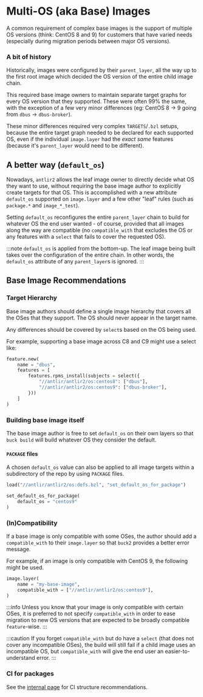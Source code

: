 # Multi-OS (aka Base) Images

A common requirement of complex base images is the support of multiple OS
versions (think: CentOS 8 and 9) for customers that have varied needs
(especially during migration periods between major OS versions).

### A bit of history

Historically, images were configured by their `parent_layer`, all the way up to
the first root image which decided the OS version of the entire child image
chain.

This required base image owners to maintain separate target graphs for every OS
version that they supported. These were often 99% the same, with the exception
of a few very minor differences (eg: CentOS 8 -> 9 going from `dbus` ->
`dbus-broker`).

These minor differences required very complex `TARGETS`/`.bzl` setups, because
the entire target graph needed to be declared for each supported OS, even if the
individual `image.layer` had the _exact same_ features (because it's
`parent_layer` would need to be different).

## A better way (`default_os`)

Nowadays, `antlir2` allows the leaf image owner to directly decide what OS they
want to use, without requiring the base image author to explicitly create
targets for that OS. This is accomplished with a new attribute `default_os`
supported on `image.layer` and a few other "leaf" rules (such as `package.*` and
`image_*_test`).

Setting `default_os` reconfigures the entire `parent_layer` chain to build for
whatever OS the end user wanted - of course, provided that all images along the
way are compatible (no `compatible_with` that excludes the OS or any features
with a `select` that fails to cover the requested OS).

:::note `default_os` is applied from the bottom-up. The leaf image being built
takes over the configuration of the entire chain. In other words, the
`default_os` attribute of any `parent_layer`s is ignored.
:::

## Base Image Recommendations

### Target Hierarchy

Base image authors should define a single image hierarchy that covers all the
OSes that they support. The OS should never appear in the target name.

Any differences should be covered by `select`s based on the OS being used.

For example, supporting a base image across C8 and C9 might use a select like:

```python
feature.new(
    name = "dbus",
    features = [
        features.rpms_install(subjects = select({
            "//antlir/antlir2/os:centos8": ["dbus"],
            "//antlir/antlir2/os:centos9": ["dbus-broker"],
        }))
    ]
)
```

### Building base image itself

The base image author is free to set `default_os` on their own layers so that
`buck build` will build whatever OS they consider the default.

#### `PACKAGE` files

A chosen `default_os` value can also be applied to all image targets within a
subdirectory of the repo by using `PACKAGE` files.

```python
load("//antlir/antlir2/os:defs.bzl", "set_default_os_for_package")

set_default_os_for_package(
    default_os = "centos9"
)
```

### (In)Compatibility

If a base image is only compatible with some OSes, the author should add a
`compatible_with` to their `image.layer` so that `buck2` provides a better error
message.

For example, if an image is only compatible with CentOS 9, the following might
be used.

```python
image.layer(
    name = "my-base-image",
    compatible_with = ["//antlir/antlir2/os:centos9"],
)
```

:::info Unless you know that your image is only compatible with certain OSes, it
is preferred to not specify `compatible_with` in order to ease migration to new
OS versions that are expected to be broadly compatible `feature`-wise. :::

:::caution If you forget `compatible_with` but do have a `select` (that does not
cover any incompatible OSes), the build will still fail if a child image uses an
incompatible OS, but `compatible_with` will give the end user an
easier-to-understand error. :::

### CI for packages

See the [internal page](fb/multi-os-images-ci-recommendations.md) for CI
structure recommendations.
